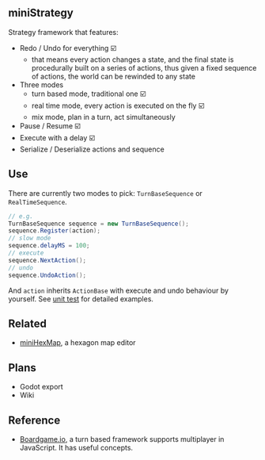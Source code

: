 ## miniStrategy

Strategy framework that features:

* Redo / Undo for everything ☑️
	* that means every action changes a state, and the final state is procedurally built on a series of actions, thus given a fixed sequence of actions, the world can be rewinded to any state
* Three modes
	* turn based mode, traditional one ☑️
	* real time mode, every action is executed on the fly ☑️
	* mix mode, plan in a turn, act simultaneously
* Pause / Resume ☑️
* Execute with a delay ☑️
* Serialize / Deserialize actions and sequence

## Use

There are currently two modes to pick: `TurnBaseSequence` or `RealTimeSequence`.

```csharp
// e.g.
TurnBaseSequence sequence = new TurnBaseSequence();
sequence.Register(action);
// slow mode
sequence.delayMS = 100;
// execute
sequence.NextAction();
// undo
sequence.UndoAction();
```

And `action` inherits `ActionBase` with execute and undo behaviour by yourself. See [unit test](./Assets/Scripts/Editor/ActionTests.cs) for detailed examples.

## Related

* [miniHexMap](https://github.com/KHN190/miniHexMap), a hexagon map editor

## Plans

* Godot export
* Wiki

## Reference

* [Boardgame.io](https://boardgame.io/documentation/), a turn based framework supports multiplayer in JavaScript. It has useful concepts.
